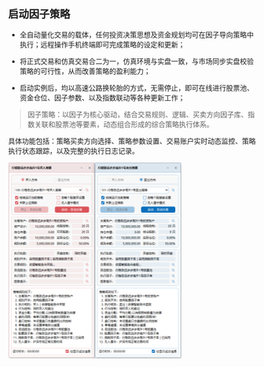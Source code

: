 ## 启动因子策略

- 全自动量化交易的载体，任何投资决策思想及资金规划均可在因子导向策略中执行；远程操作手机终端即可完成策略的设定和更新；
  
- 将正式交易和仿真交易合二为一，仿真环境与实盘一致，与市场同步实盘校验策略的可行性，从而改善策略的盈利能力；
  
- 启动实例后，均以高速公路换轮胎的方式，无需停止，即可在线进行股票池、资金仓位、因子参数、以及指数联动等各种更新工作；

> 因子策略：以因子为核心驱动，结合交易规则、逻辑、买卖方向因子库、指数关联和股票池等要素，动态组合形成的综合策略执行体系。
  
具体功能包括：策略买卖方向选择、策略参数设置、交易账户实时动态监控、策略执行状态跟踪，以及完整的执行日志记录。

<p align="left">
   <img  src="./images/launch_factor_strategy.png"/ style="width:70%">
</p>
